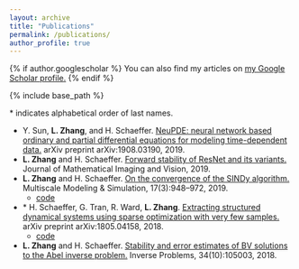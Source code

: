 ```yaml
---
layout: archive
title: "Publications"
permalink: /publications/
author_profile: true
---
```


{% if author.googlescholar %}
  You can also find my articles on <u><a href="{{author.googlescholar}}">my Google Scholar profile</a>.</u>
{% endif %}

{% include base_path %}

\* indicates alphabetical order of last names.

* Y. Sun, **L. Zhang**, and H. Schaeffer. [NeuPDE: neural network based ordinary and partial differential equations for modeling time-dependent data.](https://arxiv.org/abs/1908.03190) arXiv preprint arXiv:1908.03190, 2019.
* **L. Zhang** and  H.  Schaeffer. [Forward  stability  of  ResNet  and  its  variants.](https://link.springer.com/article/10.1007/s10851-019-00922-y) Journal of Mathematical Imaging and Vision, 2019.
* **L. Zhang** and H. Schaeffer. [On the convergence of the SINDy algorithm.](https://epubs.siam.org/doi/abs/10.1137/18M1189828) Multiscale Modeling & Simulation, 17(3):948–972, 2019.
  * [code](https://github.com/linanzhang/SINDyConvergenceExamples)
* \* H. Schaeffer, G. Tran, R. Ward, **L. Zhang**. [Extracting structured dynamical systems using sparse optimization with very few samples.](https://arxiv.org/abs/1805.04158) arXiv preprint arXiv:1805.04158, 2018.
  * [code](https://github.com/linanzhang/SparseCyclicRecovery)
* **L. Zhang** and H. Schaeffer. [Stability and error estimates of BV solutions to the Abel inverse problem.](https://iopscience.iop.org/article/10.1088/1361-6420/aad1c7/meta) Inverse Problems, 34(10):105003, 2018.
